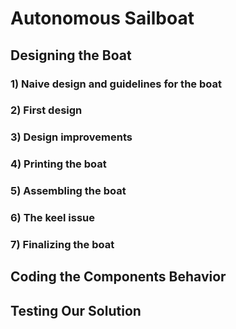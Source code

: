 # Autonomous Sailboat

## Designing the Boat

### 1)	Naive design and guidelines for the boat
### 2)	First design
### 3)	Design improvements
### 4)	Printing the boat
### 5)	Assembling the boat
### 6)	The keel issue
### 7)	Finalizing the boat

## Coding the Components Behavior

## Testing Our Solution
